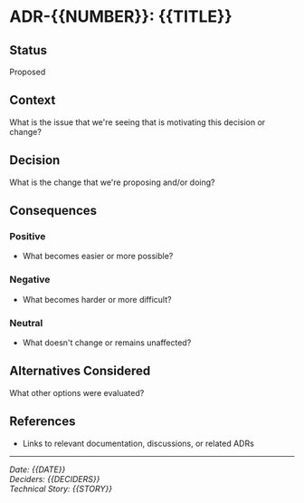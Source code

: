 # ADR-{{NUMBER}}: {{TITLE}}

## Status
Proposed

## Context
What is the issue that we're seeing that is motivating this decision or change?

## Decision
What is the change that we're proposing and/or doing?

## Consequences

### Positive
- What becomes easier or more possible?

### Negative  
- What becomes harder or more difficult?

### Neutral
- What doesn't change or remains unaffected?

## Alternatives Considered
What other options were evaluated?

## References
- Links to relevant documentation, discussions, or related ADRs

---
*Date: {{DATE}}*  
*Deciders: {{DECIDERS}}*  
*Technical Story: {{STORY}}*